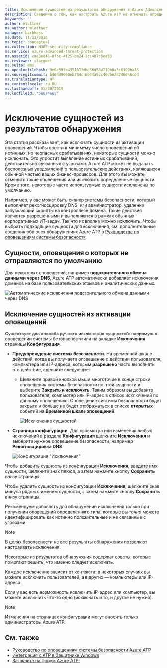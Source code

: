```yaml
---
title: Исключение сущностей из результатов обнаружения в Azure Advanced Threat Protection | Документы Майкрософт
description: Сведения о том, как настроить Azure ATP не отмечать определенные действия сущностей как подозрительные.
keywords: ''
author: mlottner
ms.author: mlottner
manager: barbkess
ms.date: 11/11/2018
ms.topic: conceptual
ms.collection: M365-security-compliance
ms.service: azure-advanced-threat-protection
ms.assetid: cae3ed45-8fbc-4f25-ba24-3cc407c6ea93
ms.reviewer: itargoet
ms.suite: ems
ms.openlocfilehash: 9e0c59fb435167f0bd66d58a710b8a3c6109ba76
ms.sourcegitcommit: b468d9060eb784c16b64a9cc46dbe2d246046cdd
ms.translationtype: HT
ms.contentlocale: ru-RU
ms.lasthandoff: 03/30/2019
ms.locfileid: "58674662"
---
```

# <a name="excluding-entities-from-detections"></a>Исключение сущностей из результатов обнаружения
Эта статья рассказывает, как исключать сущности из активации оповещений. Чтобы свести к минимуму число оповещений об истинных, но неопасных срабатываниях, некоторые сущности можно исключать. Это упростит выявление истинных срабатываний, действительно связанных с угрозами. Azure ATP может не выдавать бесполезных уведомлений о пользовательских действиях, являющихся обычной частью ваших бизнес-процессов. Для этого вы можете отменить такие оповещения или исключить определенные сущности. Кроме того, некоторые часто используемые сущности исключены по умолчанию. 

Например, у вас может быть сканер системы безопасности, который выполняет рекогносцировку DNS, или администратор, удаленно запускающий скрипты на контроллере домена. Такие действия являются разрешенными и выполняются в рамках обычных корпоративных ИТ-задач. Так что их вполне можно исключить. Чтобы выбрать подходящие сущности для исключения, см. дополнительные сведения обо всех обнаружениях Azure ATP в [Руководстве по оповещениям системы безопасности](suspicious-activity-guide.md).

## <a name="entities-excluded-by-default-from-raising-alerts"></a>Сущности, оповещения о которых не отправляются по умолчанию
 Для некоторых оповещений, например **подозрительного обмена данными через DNS**, Azure ATP автоматически добавляет исключения доменов на базе пользовательских отзывов и аналитических данных. 
 
![Автоматические исключения подозрительного обмена данными через DNS](./media/dns-auto-exclusions.png) 

## <a name="exclude-entities-from-raising-alerts"></a>Исключение сущностей из активации оповещений

Существует два способа ручного исключения сущностей: напрямую в оповещении системы безопасности или на вкладке **Исключения** страницы **Конфигурация**. 

- **Предупреждение системы безопасности**. На временной шкале действий, когда вы получаете оповещение о действии пользователя, компьютера или IP-адреса, которым **разрешено** часто выполнять это действие, сделайте следующее:
  - Щелкните правой кнопкой мыши многоточие в конце строки оповещения системы безопасности по этой сущности и выберите **Закрыть и исключить**. Таким образом вы добавите пользователя, компьютер или IP-адрес в список исключений по данному оповещению. Оповещение системы безопасности будет закрыто и больше не будет отображаться в списке **открытых** событий на **Временной шкале оповещений**.

    ![Исключение сущностей](./media/exclude-in-sa.png)

- **Страница конфигурации**.  Для просмотра или изменения любых исключений в разделе **Конфигурация** щелкните **Исключения** и выберите нужное оповещение безопасности, например **Рекогносцировка DNS**.

    ![Конфигурация "Исключения"](./media/exclusions.png)

Чтобы добавить сущность из конфигурации **Исключения**, введите имя сущности, щелкните знак плюса, а затем нажмите кнопку **Сохранить** внизу страницы.

Чтобы удалить сущность из конфигурации **Исключения**, щелкните знак минуса рядом с именем сущности, а затем нажмите кнопку **Сохранить** внизу страницы.

Рекомендуем добавлять для обнаружений исключения только при получении оповещений определенного типа, которые вы *точно* можете идентифицировать как истинно положительные и не связанные с угрозами. 

> [!NOTE]
> В целях безопасности не все результаты обнаружения позволяют настраивать исключения. 

Некоторые из результатов обнаружения содержат советы, которые помогают решить, что именно следует исключать. 

Каждое исключение зависит от контекста: в некоторых случаях вы можете исключить пользователей, а в других — компьютеры или IP-адреса. 

Если у вас есть возможность исключить IP-адрес или компьютер, вы можете исключить что-то одно (исключать и то, и другое не нужно).

> [!NOTE]
> Изменения на страницах конфигурации могут вносить только администраторы Azure ATP.


## <a name="see-also"></a>См. также

- [Руководство по оповещениям системы безопасности Azure ATP](suspicious-activity-guide.md)
- [Интеграция с ATP в Защитнике Windows](integrate-wd-atp.md)
- [Загляните на форум Azure ATP!](https://aka.ms/azureatpcommunity)
